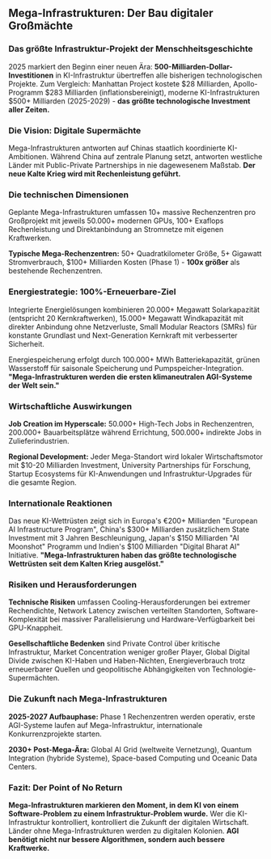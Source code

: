 ## Mega-Infrastrukturen: Der Bau digitaler Großmächte

### Das größte Infrastruktur-Projekt der Menschheitsgeschichte

2025 markiert den Beginn einer neuen Ära: **500-Milliarden-Dollar-Investitionen** in KI-Infrastruktur übertreffen alle bisherigen technologischen Projekte. Zum Vergleich: Manhattan Project kostete $28 Milliarden, Apollo-Programm $283 Milliarden (inflationsbereinigt), moderne KI-Infrastrukturen $500+ Milliarden (2025-2029) - **das größte technologische Investment aller Zeiten.**

### Die Vision: Digitale Supermächte

Mega-Infrastrukturen antworten auf Chinas staatlich koordinierte KI-Ambitionen. Während China auf zentrale Planung setzt, antworten westliche Länder mit Public-Private Partnerships in nie dagewesenem Maßstab. **Der neue Kalte Krieg wird mit Rechenleistung geführt.**

### Die technischen Dimensionen

Geplante Mega-Infrastrukturen umfassen 10+ massive Rechenzentren pro Großprojekt mit jeweils 50.000+ modernen GPUs, 100+ Exaflops Rechenleistung und Direktanbindung an Stromnetze mit eigenen Kraftwerken.

**Typische Mega-Rechenzentren:** 50+ Quadratkilometer Größe, 5+ Gigawatt Stromverbrauch, $100+ Milliarden Kosten (Phase 1) - **100x größer** als bestehende Rechenzentren.

### Energiestrategie: 100%-Erneuerbare-Ziel

Integrierte Energielösungen kombinieren 20.000+ Megawatt Solarkapazität (entspricht 20 Kernkraftwerken), 15.000+ Megawatt Windkapazität mit direkter Anbindung ohne Netzverluste, Small Modular Reactors (SMRs) für konstante Grundlast und Next-Generation Kernkraft mit verbesserter Sicherheit.

Energiespeicherung erfolgt durch 100.000+ MWh Batteriekapazität, grünen Wasserstoff für saisonale Speicherung und Pumpspeicher-Integration. **"Mega-Infrastrukturen werden die ersten klimaneutralen AGI-Systeme der Welt sein."**

### Wirtschaftliche Auswirkungen

**Job Creation im Hyperscale:** 50.000+ High-Tech Jobs in Rechenzentren, 200.000+ Bauarbeitsplätze während Errichtung, 500.000+ indirekte Jobs in Zulieferindustrien.

**Regional Development:** Jeder Mega-Standort wird lokaler Wirtschaftsmotor mit $10-20 Milliarden Investment, University Partnerships für Forschung, Startup Ecosystems für KI-Anwendungen und Infrastruktur-Upgrades für die gesamte Region.

### Internationale Reaktionen

Das neue KI-Wettrüsten zeigt sich in Europa's €200+ Milliarden "European AI Infrastructure Program", China's $300+ Milliarden zusätzlichem State Investment mit 3 Jahren Beschleunigung, Japan's $150 Milliarden "AI Moonshot" Programm und Indien's $100 Milliarden "Digital Bharat AI" Initiative. **"Mega-Infrastrukturen haben das größte technologische Wettrüsten seit dem Kalten Krieg ausgelöst."**

### Risiken und Herausforderungen

**Technische Risiken** umfassen Cooling-Herausforderungen bei extremer Rechendichte, Network Latency zwischen verteilten Standorten, Software-Komplexität bei massiver Parallelisierung und Hardware-Verfügbarkeit bei GPU-Knappheit.

**Gesellschaftliche Bedenken** sind Private Control über kritische Infrastruktur, Market Concentration weniger großer Player, Global Digital Divide zwischen KI-Haben und Haben-Nichten, Energieverbrauch trotz erneuerbarer Quellen und geopolitische Abhängigkeiten von Technologie-Supermächten.

### Die Zukunft nach Mega-Infrastrukturen

**2025-2027 Aufbauphase:** Phase 1 Rechenzentren werden operativ, erste AGI-Systeme laufen auf Mega-Infrastruktur, internationale Konkurrenzprojekte starten.

**2030+ Post-Mega-Ära:** Global AI Grid (weltweite Vernetzung), Quantum Integration (hybride Systeme), Space-based Computing und Oceanic Data Centers.

### Fazit: Der Point of No Return

**Mega-Infrastrukturen markieren den Moment, in dem KI von einem Software-Problem zu einem Infrastruktur-Problem wurde.** Wer die KI-Infrastruktur kontrolliert, kontrolliert die Zukunft der digitalen Wirtschaft. Länder ohne Mega-Infrastrukturen werden zu digitalen Kolonien. **AGI benötigt nicht nur bessere Algorithmen, sondern auch bessere Kraftwerke.**
